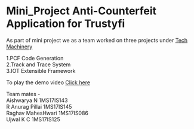 # Mini_Project <b> Anti-Counterfeit Application for Trustyfi </b>

As part of mini project we as a team worked on three projects under <a href = "http://www.trustyfi.com/"> Tech Machinery </a> 

1.PCF Code Generation <br>
2.Track and Trace System <br>
3.IOT Extensible Framework 


To play the demo video <a href = "https://drive.google.com/file/d/1d1vF5-VbsqfMcwwst7s9zI7l6zMAc4Wi/view?usp=drivesdk"> Click here </a> 

Team mates - <br>
<nbsp>Aishwarya N       1MS17IS143 <br>
  R Anurag Pillai   1MS17IS145 <br>
  Raghav MahesHwari 1MS17IS086 <br>
  Ujwal K C         1MS17IS125 <br>
  
